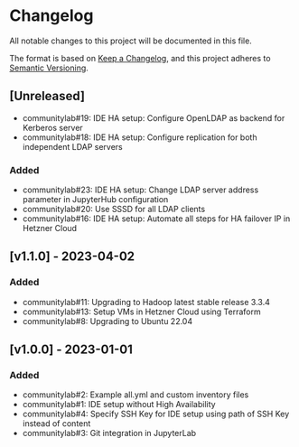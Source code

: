 # Changelog

All notable changes to this project will be documented in this file.

The format is based on [Keep a Changelog](https://keepachangelog.com/en/1.0.0/),
and this project adheres to [Semantic Versioning](https://semver.org/spec/v2.0.0.html).

## [Unreleased]
- communitylab#19: IDE HA setup: Configure OpenLDAP as backend for Kerberos server
- communitylab#18: IDE HA setup: Configure replication for both independent LDAP servers

### Added

- communitylab#23: IDE HA setup: Change LDAP server address parameter in JupyterHub configuration
- communitylab#20: Use SSSD for all LDAP clients
- communitylab#16: IDE HA setup: Automate all steps for HA failover IP in Hetzner Cloud

## [v1.1.0] - 2023-04-02

### Added

- communitylab#11: Upgrading to Hadoop latest stable release 3.3.4
- communitylab#13: Setup VMs in Hetzner Cloud using Terraform
- communitylab#8: Upgrading to Ubuntu 22.04

## [v1.0.0] - 2023-01-01

### Added
 
- communitylab#2: Example all.yml and custom inventory files
- communitylab#1: IDE setup without High Availability
- communitylab#4: Specify SSH Key for IDE setup using path of SSH Key instead of content
- communitylab#3: Git integration in JupyterLab

